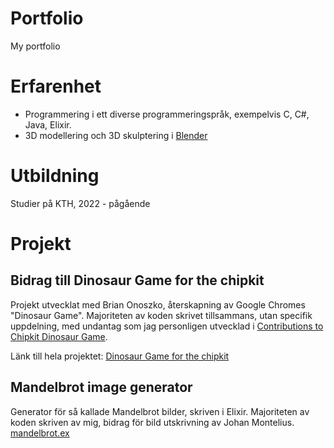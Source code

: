 # Portfolio
My portfolio

# Erfarenhet
- Programmering i ett diverse programmeringspråk, exempelvis C, C#, Java, Elixir.
- 3D modellering och 3D skulptering i [Blender](https://www.blender.org/)

# Utbildning
Studier på KTH, 2022 - pågående

# Projekt
## Bidrag till Dinosaur Game for the chipkit
Projekt utvecklat med Brian Onoszko, återskapning av Google Chromes "Dinosaur Game". Majoriteten av koden skrivet tillsammans, utan specifik uppdelning, med undantag som jag personligen utvecklad i [Contributions to Chipkit Dinosaur Game](https://github.com/IsacLjungberg/Contributions-to-Chipkit-Dinosaur-Game).

Länk till hela projektet: [Dinosaur Game for the chipkit](https://github.com/BrianOnoszko/Dinosaur-Game-for-the-ChipKIT)

## Mandelbrot image generator
Generator för så kallade Mandelbrot bilder, skriven i Elixir. Majoriteten av koden skriven av mig, bidrag för bild utskrivning av Johan Montelius.
[mandelbrot.ex](mandelbrot.ex)
